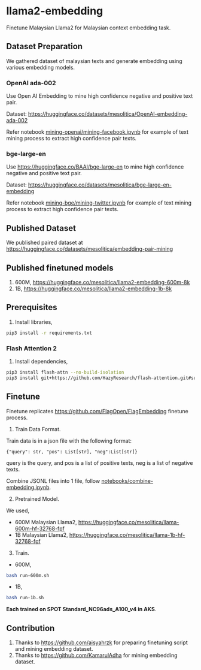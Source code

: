 # llama2-embedding

Finetune Malaysian Llama2 for Malaysian context embedding task.

## Dataset Preparation

We gathered dataset of malaysian texts and generate embedding using various embedding models.

### OpenAI ada-002

Use Open AI Embedding to mine high confidence negative and positive text pair.

Dataset: https://huggingface.co/datasets/mesolitica/OpenAI-embedding-ada-002

Refer notebook [mining-openai/mining-facebook.ipynb](mining-openai/mining-facebook.ipynb) for example of text mining process to extract high confidence pair texts.

### bge-large-en

Use https://huggingface.co/BAAI/bge-large-en to mine high confidence negative and positive text pair.

Dataset: https://huggingface.co/datasets/mesolitica/bge-large-en-embedding

Refer notebook [mining-bge/mining-twitter.ipynb](mining-bge/mining-twitter.ipynb) for example of text mining process to extract high confidence pair texts.

## Published Dataset

We published paired dataset at https://huggingface.co/datasets/mesolitica/embedding-pair-mining

## Published finetuned models

1. 600M, https://huggingface.co/mesolitica/llama2-embedding-600m-8k
2. 1B, https://huggingface.co/mesolitica/llama2-embedding-1b-8k

## Prerequisites

1. Install libraries,

```bash
pip3 install -r requirements.txt
```

### Flash Attention 2

1. Install dependencies,

```bash
pip3 install flash-attn --no-build-isolation
pip3 install git+https://github.com/HazyResearch/flash-attention.git#subdirectory=csrc/rotary
```

## Finetune

Finetune replicates https://github.com/FlagOpen/FlagEmbedding finetune process.

1. Train Data Format.

Train data is in a json file with the following format:

```
{"query": str, "pos": List[str], "neg":List[str]}
```

query is the query, and pos is a list of positive texts, neg is a list of negative texts.

Combine JSONL files into 1 file, follow [notebooks/combine-embedding.ipynb](notebooks/combine-embedding.ipynb).

2. Pretrained Model.

We used,

- 600M Malaysian Llama2, https://huggingface.co/mesolitica/llama-600m-hf-32768-fpf
- 1B Malaysian Llama2, https://huggingface.co/mesolitica/llama-1b-hf-32768-fpf

3. Train.

- 600M,

```bash
bash run-600m.sh
```

- 1B,

```bash
bash run-1b.sh
```

**Each trained on SPOT Standard_NC96ads_A100_v4 in AKS**.

## Contribution

1. Thanks to https://github.com/aisyahrzk for preparing finetuning script and mining embedding dataset.
2. Thanks to https://github.com/KamarulAdha for mining embedding dataset.